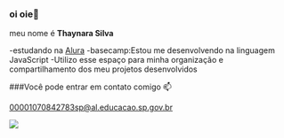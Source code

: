 ### oi oie👋

meu nome é **Thaynara Silva**

-estudando na [Alura](https://www.alura.com.br)
-basecamp:Estou me desenvolvendo na linguagem JavaScript
-Utilizo esse espaço para minha organização e compartilhamento dos meu projetos desenvolvidos

###Você pode entrar em contato comigo 📫 

00001070842783sp@al.educacao.sp.gov.br

![](https://i.pinimg.com/originals/72/52/68/725268fca78011f13eccccd99cc4a031.gif)

